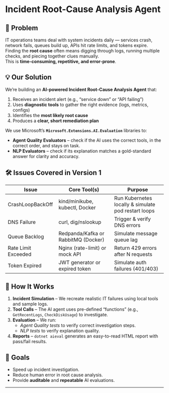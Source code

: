 # Incident Root-Cause Analysis Agent

## 📌 Problem
IT operations teams deal with system incidents daily — services crash, network fails, queues build up, APIs hit rate limits, and tokens expire.  
Finding the **root cause** often means digging through logs, running multiple checks, and piecing together clues manually.  
This is **time-consuming, repetitive, and error-prone**.

## 💡 Our Solution
We’re building an **AI-powered Incident Root-Cause Analysis Agent** that:
1. Receives an incident alert (e.g., “service down” or “API failing”)
2. Uses **diagnostic tools** to gather the right evidence (logs, metrics, configs)
3. Identifies the **most likely root cause**
4. Produces a **clear, short remediation plan**

We use Microsoft’s **`Microsoft.Extensions.AI.Evaluation`** libraries to:
- **Agent Quality Evaluators** – check if the AI uses the correct tools, in the correct order, and stays on task.
- **NLP Evaluators** – check if its explanation matches a gold-standard answer for clarity and accuracy.

## 🛠️ Issues Covered in Version 1
| Issue | Core Tool(s) | Purpose |
|-------|--------------|---------|
| CrashLoopBackOff | kind/minikube, kubectl, Docker | Run Kubernetes locally & simulate pod restart loops |
| DNS Failure | curl, dig/nslookup | Trigger & verify DNS errors |
| Queue Backlog | Redpanda/Kafka or RabbitMQ (Docker) | Simulate message queue lag |
| Rate Limit Exceeded | Nginx (rate-limit) or mock API | Return 429 errors after N requests |
| Token Expired | JWT generator or expired token | Simulate auth failures (401/403) |

## 🚀 How It Works
1. **Incident Simulation** – We recreate realistic IT failures using local tools and sample logs.
2. **Tool Calls** – The AI agent uses pre-defined “functions” (e.g., `GetRecentLogs`, `CheckDiskUsage`) to investigate.
3. **Evaluation** – We run:
   - *Agent Quality tests* to verify correct investigation steps.
   - *NLP tests* to verify explanation quality.
4. **Reports** – `dotnet aieval` generates an easy-to-read HTML report with pass/fail results.

## 🎯 Goals
- Speed up incident investigation.
- Reduce human error in root cause analysis.
- Provide **auditable** and **repeatable** AI evaluations.

---
